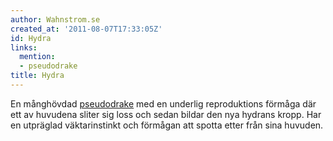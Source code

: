 ```yaml
---
author: Wahnstrom.se
created_at: '2011-08-07T17:33:05Z'
id: Hydra
links:
  mention:
  - pseudodrake
title: Hydra
---
```


En månghövdad [pseudodrake] med en underlig reproduktions förmåga där ett av huvudena sliter sig
loss och sedan bildar den nya hydrans kropp. Har en utpräglad väktarinstinkt och förmågan att spotta
etter från sina huvuden.

  [pseudodrake]: pseudodrake